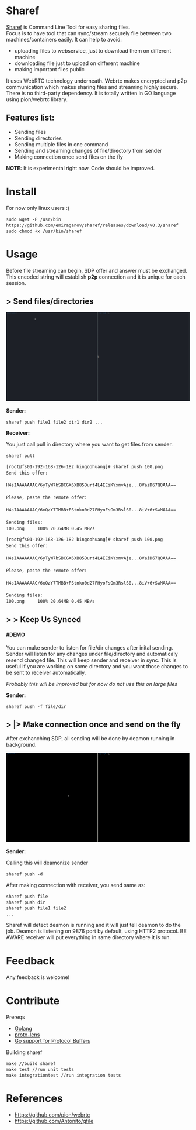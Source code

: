 # Sharef

[Sharef](https://github.com/emiago/sharef) is Command Line Tool for easy sharing files.  
Focus is to have tool that can sync/stream securely file between two machines/containers easily.
It can help to avoid:

- uploading files to webservice, just to download them on different machine
- downloading file just to upload on different machine
- making important files public

It uses WebRTC technology underneath.
Webrtc makes encrypted and p2p communication which makes sharing files and streaming highly secure. There is no
third-party dependency.
It is totally written in GO language using pion/webrtc library.

## Features list:

- Sending files
- Sending directories
- Sending multiple files in one command
- Sending and streaming changes of file/directory from sender
- Making connection once send files on the fly

**NOTE:** It is experimental right now. Code should be improved.

# Install

For now only linux users :)

```
sudo wget -P /usr/bin https://github.com/emiraganov/sharef/releases/download/v0.3/sharef
sudo chmod +x /usr/bin/sharef
```

# Usage

Before file streaming can begin, SDP offer and answer must be exchanged. This encoded string
will establish **p2p** connection and it is unique for each session.

## > Send files/directories

![SENDDEMO](docs/SharefSendDemo.gif)

**Sender:**

```
sharef push file1 file2 dir1 dir2 ...
```

**Receiver:**

You just call pull in directory where you want to get files from sender.

```
sharef pull
```

```sh
[root@fs01-192-168-126-182 bingoohuang]# sharef push 100.png
Send this offer:

H4sIAAAAAAAC/6yTyW7bSBCGX6XB85Durt4L4EEiKYxmvAje...8VaiD67QQAAA==

Please, paste the remote offer:

H4sIAAAAAAAC/6xQzY7TMBB+FStnko0d27FHyoFsGm3RslS0...8iV+6+SwMAAA==

Sending files:
100.png     100% 20.64MB 0.45 MB/s
```

```sh
[root@fs01-192-168-126-182 bingoohuang]# sharef push 100.png
Send this offer:

H4sIAAAAAAAC/6yTyW7bSBCGX6XB85Durt4L4EEiKYxmvAje...8VaiD67QQAAA==

Please, paste the remote offer:

H4sIAAAAAAAC/6xQzY7TMBB+FStnko0d27FHyoFsGm3RslS0...8iV+6+SwMAAA==

Sending files:
100.png     100% 20.64MB 0.45 MB/s
```

## > > Keep Us Synced

#### #DEMO

You can make sender to listen for file/dir changes after inital sending. Sender will listen for any changes under
file/directory and automaticaly resend changed file. This will keep sender and receiver in sync.
This is useful if you are working on some directory and you want
those changes to be sent to receiver automatically.

*Probably this will be improved but for now do not use this on large files*

**Sender:**

```
sharef push -f file/dir
```

## > |> Make connection once and send on the fly

After exchanching SDP, all sending will be done by deamon running in background.

![SENDDEMO](docs/SharefDeamonDemo.gif)

**Sender:**

Calling this will deamonize sender

```
sharef push -d
```

After making connection with receiver, you send same as:

```
sharef push file
sharef push dir
sharef push file1 file2
...
```

Sharef will detect deamon is running and it will just tell deamon to do the job.
Deamon is listening on 9876 port by default, using HTTP2 protocol.
BE AWARE receiver will put everything in same directory where it is run.

# Feedback

Any feedback is welcome!

# Contribute

Prereqs

- [Golang](https://golang.org/)
- [proto-lens](https://google.github.io/proto-lens/)
- [Go support for Protocol Buffers](https://github.com/golang/protobuf)

Building sharef

```
make //build sharef
make test //run unit tests
make integrationtest //run integration tests
```

# References

- https://github.com/pion/webrtc
- https://github.com/Antonito/gfile
